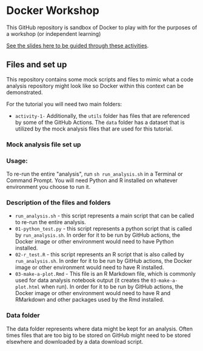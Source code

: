# Docker Workshop

This GitHub repository is sandbox of Docker to play with for the purposes of a workshop (or independent learning)

[See the slides here to be guided through these activities]().

## Files and set up

This repository contains some mock scripts and files to mimic what a code analysis repository might look like so Docker within this context can be demonstrated.

For the tutorial you will need two main folders:   

- `activity-1-`
Additionally, the `utils` folder has files that are referenced by some of the GitHub Actions. The `data` folder has a dataset that is utilized by the mock analysis files that are used for this tutorial.

### Mock analysis file set up

### Usage:

To re-run the entire "analysis", run `sh run_analysis.sh` in a Terminal or Command Prompt. You will need Python and R installed on whatever environment you choose to run it.

### Description of the files and folders

- `run_analysis.sh` - this script represents a main script that can be called to re-run the entire analysis.
- `01-python_test.py` - this script represents a python script that is called by `run_analysis.sh`. In order for it to be run by GitHub actions, the Docker image or other environment would need to have Python installed.
- `02-r_test.R` - this script represents an R script that is also called by `run_analysis.sh`. In order for it to be run by GitHub actions, the Docker image or other environment would need to have R installed.
- `03-make-a-plot.Rmd` - This file is an R Markdown file, which is commonly used for data analysis notebook output (it creates the `03-make-a-plot.html` when run). In order for it to be run by GitHub actions, the Docker image or other environment would need to have R and RMarkdown and other packages used by the Rmd installed.

### Data folder

The data folder represents where data might be kept for an analysis. Often times files that are too big to be stored on GitHub might need to be stored elsewhere and downloaded by a data download script.
